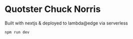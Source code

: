 # Quotster Chuck Norris

Built with nextjs & deployed to lambda@edge via serverless

```bash
npm run dev
```
